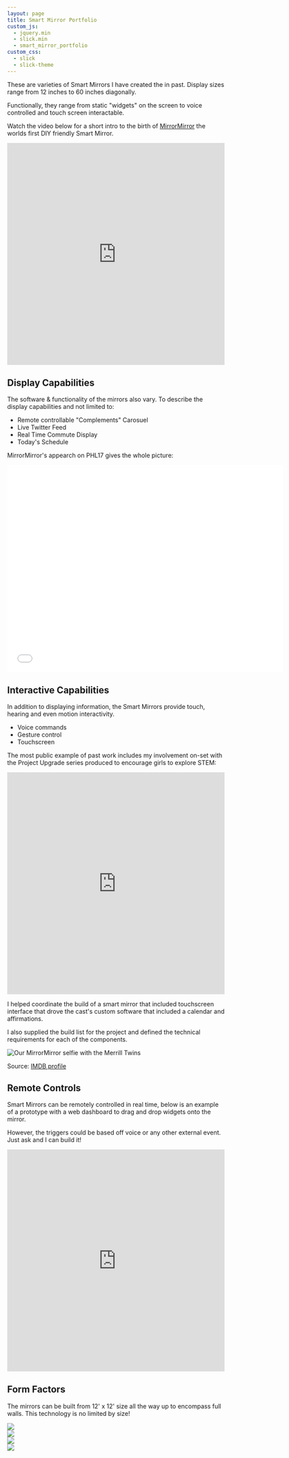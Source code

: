 ```yaml
---
layout: page
title: Smart Mirror Portfolio
custom_js:
  - jquery.min
  - slick.min
  - smart_mirror_portfolio
custom_css:
  - slick
  - slick-theme
---
```


These are varieties of Smart Mirrors I have created the in past. Display sizes range from 12 inches to 60 inches diagonally.

Functionally, they range from static "widgets" on the screen to voice controlled and touch screen interactable.

Watch the video below for a short intro to the birth of <a href="raspberrypi/magicmirror/tutorial/2015/12/27/build-a-magic-mirror.html" target="_blank">MirrorMirror</a> the worlds first DIY friendly Smart Mirror.

<div>
  <iframe width="100%" height="515" src="https://www.youtube.com/embed/LoD4dZ3decI" frameborder="0" allow="accelerometer; autoplay; encrypted-media; gyroscope; picture-in-picture" allowfullscreen></iframe>
</div>

## Display Capabilities

The software & functionality of the mirrors also vary. To describe the display capabilities and not limited to:

* Remote controllable "Complements" Carosuel 
* Live Twitter Feed
* Real Time Commute Display
* Today's Schedule

MirrorMirror's appearch on PHL17 gives the whole picture:

<iframe width='640' height='480' frameborder='0' allowfullscreen src='//cdn2.trb.tv/iframe.html?ec=hjMDI3MzE6WcFvb4NHbPXsMzBFbwRcDq&pbid=b2b86e82aa149f09cf286ff01a8a3dc&pcode=ZkYjUyOixCmCSqR4G02cJVlYeKxl'></iframe>


## Interactive Capabilities

In addition to displaying information, the Smart Mirrors provide touch, hearing and even motion interactivity.

* Voice commands
* Gesture control
* Touchscreen

The most public example of past work includes my involvement on-set with the Project Upgrade series produced to encourage girls to explore STEM:

<iframe width="100%" height="515" src="https://www.youtube.com/embed/8ZuX-QXaCsE" frameborder="0" allow="accelerometer; autoplay; encrypted-media; gyroscope; picture-in-picture" allowfullscreen></iframe>

I helped coordinate the build of a smart mirror that included touchscreen interface that drove the cast's custom software that included a calendar and affirmations.

I also supplied the build list for the project and defined the technical requirements for each of the components.

<img src="/assets/merrill_twins_mirror_selfie.jpeg" alt="Our MirrorMirror selfie with the Merrill Twins" />

Source: <a href="https://www.imdb.com/name/nm9691948/?ref_=epc_pc">IMDB profile</a>

## Remote Controls

Smart Mirrors can be remotely controlled in real time, below is an example of a prototype with a web dashboard to drag and drop widgets onto the mirror.

However, the triggers could be based off voice or any other external event. Just ask and I can build it!

<iframe width="100%" height="515" src="https://www.youtube.com/embed/VuiSw_q9FFU" frameborder="0" allow="accelerometer; autoplay; encrypted-media; gyroscope; picture-in-picture" allowfullscreen></iframe>

## Form Factors

The mirrors can be built from 12' x 12' size all the way up to encompass full walls. This technology is no limited by size!

<div class="slick">
  <div>
    <img src="assets/smart_mirror_portfolio/small_mirror_just_mirror.jpg" />
  </div>
  <div>
    <img src="assets/smart_mirror_portfolio/small_mirror_frame.jpg" />
  </div>
  <div>
    <img src="assets/smart_mirror_portfolio/small_mirror_back.jpg" />
  </div>
  <div>
    <img src="assets/smart_mirror_portfolio/small_mirror_finished.jpg" />
  </div>
</div>







